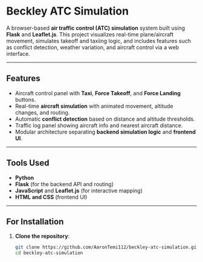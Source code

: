 # Beckley ATC Simulation

A browser-based **air traffic control (ATC) simulation** system built using **Flask** and **Leaflet.js**. This project visualizes real-time plane/aircraft movement, simulates takeoff and taxiing logic, and includes features such as conflict detection, weather variation, and aircraft control via a web interface.

---

##  Features

- Aircraft control panel with **Taxi**, **Force Takeoff**, and **Force Landing** buttons.
- Real-time **aircraft simulation** with animated movement, altitude changes, and routing.
- Automatic **conflict detection** based on distance and altitude thresholds.
- Traffic log panel showing aircraft info and nearest aircraft distance.
- Modular architecture separating **backend simulation logic** and **frontend UI**.

---

## Tools Used

- **Python**
- **Flask** (for the backend API and routing)
- **JavaScript** and **Leaflet.js** (for interactive mapping)
- **HTML and CSS** (frontend UI)

---

## For Installation

1. **Clone the repository**:
   ```bash
   git clone https://github.com/AaronTemi112/beckley-atc-simulation.git
   cd beckley-atc-simulation
